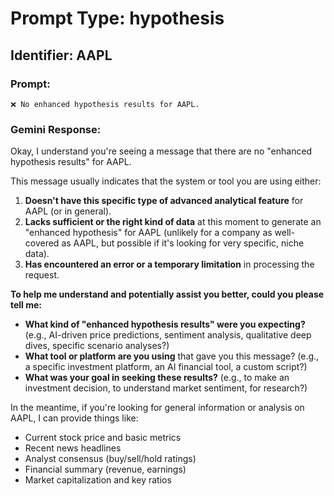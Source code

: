 # Prompt Type: hypothesis
## Identifier: AAPL

### Prompt:
```
❌ No enhanced hypothesis results for AAPL.
```

### Gemini Response:
Okay, I understand you're seeing a message that there are no "enhanced hypothesis results" for AAPL.

This message usually indicates that the system or tool you are using either:

1.  **Doesn't have this specific type of advanced analytical feature** for AAPL (or in general).
2.  **Lacks sufficient or the right kind of data** at this moment to generate an "enhanced hypothesis" for AAPL (unlikely for a company as well-covered as AAPL, but possible if it's looking for very specific, niche data).
3.  **Has encountered an error or a temporary limitation** in processing the request.

**To help me understand and potentially assist you better, could you please tell me:**

*   **What kind of "enhanced hypothesis results" were you expecting?** (e.g., AI-driven price predictions, sentiment analysis, qualitative deep dives, specific scenario analyses?)
*   **What tool or platform are you using** that gave you this message? (e.g., a specific investment platform, an AI financial tool, a custom script?)
*   **What was your goal in seeking these results?** (e.g., to make an investment decision, to understand market sentiment, for research?)

In the meantime, if you're looking for general information or analysis on AAPL, I can provide things like:

*   Current stock price and basic metrics
*   Recent news headlines
*   Analyst consensus (buy/sell/hold ratings)
*   Financial summary (revenue, earnings)
*   Market capitalization and key ratios
